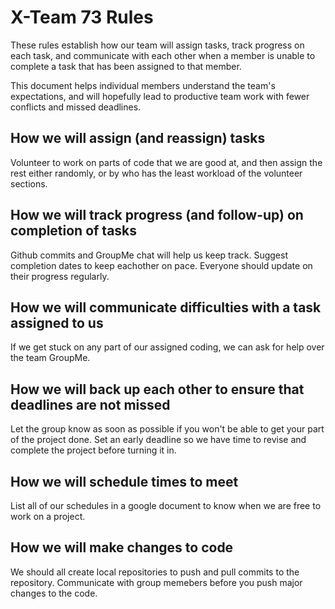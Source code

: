 # X-Team 73 Rules

These rules establish how our team will assign tasks,
track progress on each task, and communicate with each other 
when a member is unable to complete a task that has been assigned to that member.

This document helps individual members understand the team's expectations,
and will hopefully lead to productive team work with fewer conflicts
and missed deadlines.

## How we will assign (and reassign) tasks
Volunteer to work on parts of code that we are good at, and then assign the rest either randomly,
or by who has the least workload of the volunteer sections.

## How we will track progress (and follow-up) on completion of tasks
Github commits and GroupMe chat will help us keep track. Suggest completion dates
to keep eachother on pace. Everyone should update on their progress regularly.

## How we will communicate difficulties with a task assigned to us
If we get stuck on any part of our assigned coding, we can ask for help over the 
team GroupMe.

## How we will back up each other to ensure that deadlines are not missed
Let the group know as soon as possible if you won't be able to get your part of the project
done. Set an early deadline so we have time to revise and complete the project before turning 
it in.

## How we will schedule times to meet
List all of our schedules in a google document to know when we are free to work on a project.

## How we will make changes to code
We should all create local repositories to push and pull commits to the repository. Communicate
with group memebers before you push major changes to the code.







